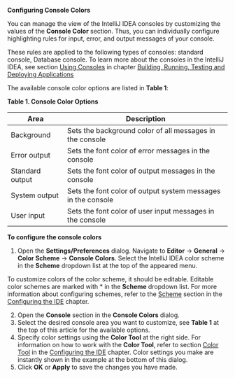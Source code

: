 **Configuring Console Colors**

You can manage the view of the IntelliJ IDEA consoles by customizing the values of the **Console Color** section. Thus, you can individually configure highlighting rules for input, error, and output messages of your console. 

These rules are applied to the following types of consoles: standard console, Database console. To learn more about the consoles in the IntelliJ IDEA, see section [Using Consoles](UsingConsole.md) in chapter [Building, Running, Testing and Deploying Applications ](RunningApplications.md) 

The available console color options are listed in **Table 1**:

**Table 1. Console Color Options** 

|Area|  Description|
|--|--|
| Background| Sets the background color of all messages in the console |
| Error output | Sets the font color of error messages in the console |
| Standard output | Sets the font color of output messages in the console  |
| System output | Sets the font color of output system messages in the console |
| User input| Sets the font color of user input messages in the console |

**To configure the console colors**

 1. Open the **Settings/Preferences** dialog. Navigate to **Editor** -> **General** -> **Color Scheme** -> **Console Colors**. Select the IntelliJ IDEA color scheme in the **Scheme** dropdown list at the top of the appeared menu. 
 
To customize colors of the color scheme, it should be editable. Editable color schemes are marked with * in the **Scheme** dropdown list. For more information about configuring schemes, refer to the [Scheme](Scheme.md) section in the [Configuring the IDE](ConfiguringIDE.md) chapter.  

 2. Open the **Console** section in the **Console Colors** dialog.
 3. Select the desired console area you want to customize, see **Table 1** at the top of this article for the available options. 
 4. Specify color settings using the **Color Tool** at the right side. For information on how to work with the **Color Tool**, refer to section [Color Tool](ColorTool.md) in the [Configuring the IDE](ConfiguringIDE.md) chapter. Color settings you make are instantly shown in the example at the bottom of this dialog.
 5. Click **OK** or **Apply** to save the changes you have made.

